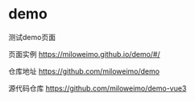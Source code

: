 # demo

测试demo页面

页面实例 <https://miloweimo.github.io/demo/#/>

仓库地址 <https://github.com/miloweimo/demo>

源代码仓库 <https://github.com/miloweimo/demo-vue3>
